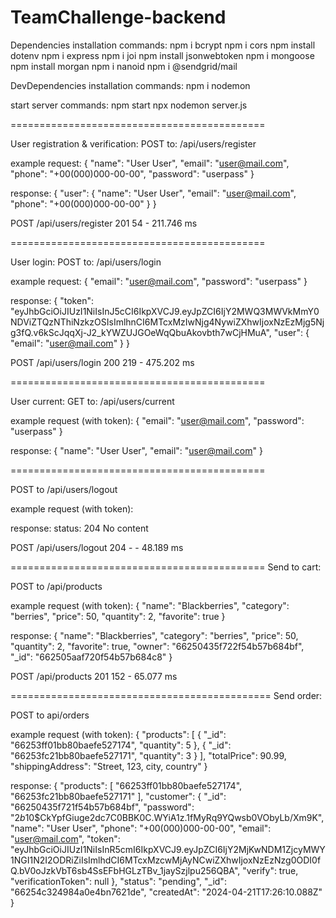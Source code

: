 # TeamChallenge-backend

Dependencies installation commands:
npm i bcrypt
npm i cors
npm install dotenv
npm i express
npm i joi
npm install jsonwebtoken
npm i mongoose
npm install morgan
npm i nanoid
npm i @sendgrid/mail

DevDependencies installation commands:
npm i nodemon

start server commands:
npm start
npx nodemon server.js

============================================

User registration & verification:
POST to: /api/users/register

example request:
{
"name": "User User",
"email": "user@mail.com",
"phone": "+00(000)000-00-00",
"password": "userpass"
}

response:
{
"user": {
"name": "User User",
"email": "user@mail.com",
"phone": "+00(000)000-00-00"
}
}

POST /api/users/register 201 54 - 211.746 ms

============================================

User login:
POST to: /api/users/login

example request:
{
"email": "user@mail.com",
"password": "userpass"
}

response:
{
"token": "eyJhbGciOiJIUzI1NiIsInJ5cCI6IkpXVCJ9.eyJpZCI6IjY2MWQ3MWVkMmY0NDViZTQzNThiNzkzOSIsImlhnCI6MTcxMzIwNjg4NywiZXhwIjoxNzEzMjg5Njg3fQ.v6kScJqqXj-J2_kYWZUJGOeWqQbuAkovbth7wCjHMuA",
"user": {
"email": "user@mail.com"
}
}

POST /api/users/login 200 219 - 475.202 ms

============================================

User current:
GET to: /api/users/current

example request (with token):
{
"email": "user@mail.com",
"password": "userpass"
}

response:
{
"name": "User User",
"email": "user@mail.com"
}

============================================

POST to /api/users/logout

example request (with token):

response:
status: 204 No content

POST /api/users/logout 204 - - 48.189 ms

============================================
Send to cart:

POST to /api/products

example request (with token):
{
"name": "Blackberries",
"category": "berries",
"price": 50,
"quantity": 2,
"favorite": true
}

response:
{
"name": "Blackberries",
"category": "berries",
"price": 50,
"quantity": 2,
"favorite": true,
"owner": "66250435f722f54b57b684bf",
"\_id": "662505aaf720f54b57b684c8"
}

POST /api/products 201 152 - 65.077 ms

=============================================
Send order:

POST to api/orders

example request (with token):
{
"products": [
{
"_id": "66253ff01bb80baefe527174",
"quantity": 5
},
{
"_id": "66253fc21bb80baefe527171",
"quantity": 3
}
],
"totalPrice": 90.99,
"shippingAddress": "Street, 123, city, country"
}

response:
{
"products": [
"66253ff01bb80baefe527174",
"66253fc21bb80baefe527171"
],
"customer": {
"\_id": "66250435f721f54b57b684bf",
"password": "$2b$10$CkYpfGiuge2dc7C0BBK0C.WYiA1z.1fMyRq9YQwsb0VObyLb/Xm9K",
"name": "User User",
"phone": "+00(000)000-00-00",
"email": "user@mail.com",
"token": "eyJhbGciOiJIUzI1NiIsInR5cmI6IkpXVCJ9.eyJpZCI6IjY2MjKwNDM1ZjcyMWY1NGI1N2I2ODRiZiIsImlhdCI6MTcxMzcwMjAyNCwiZXhwIjoxNzEzNzg0ODI0fQ.bV0oJzkVbT6sb4SsEFbHGLzTBv_1jaySzjlpu256QBA",
"verify": true,
"verificationToken": null
},
"status": "pending",
"\_id": "66254c324984a0e4bn7621de",
"createdAt": "2024-04-21T17:26:10.088Z"
}
